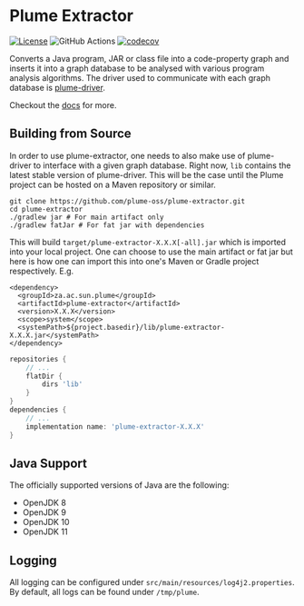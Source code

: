 # Plume Extractor
[![License](https://img.shields.io/badge/License-Apache%202.0-blue.svg)](https://opensource.org/licenses/Apache-2.0)
![GitHub Actions](https://github.com/plume-oss/plume-extractor/workflows/Kotlin%20CI%20with%20Gradle/badge.svg)
[![codecov](https://codecov.io/gh/plume-oss/plume-extractor/branch/develop/graph/badge.svg)](https://codecov.io/gh/plume-oss/plume-extractor)

Converts a Java program, JAR or class file into a code-property graph and inserts it into a graph database to be 
analysed with various program analysis algorithms. The driver used to communicate with each graph database is 
[plume-driver](https://github.com/plume-oss/plume-driver).

Checkout the [docs](https://plume-oss.github.io/plume-docs/) for more.

## Building from Source

In order to use plume-extractor, one needs to also make use of plume-driver to interface with a given graph database.
Right now, `lib` contains the latest stable version of plume-driver. This will be the case until the Plume project can be
hosted on a Maven repository or similar.

```shell script
git clone https://github.com/plume-oss/plume-extractor.git
cd plume-extractor
./gradlew jar # For main artifact only
./gradlew fatJar # For fat jar with dependencies
```
This will build `target/plume-extractor-X.X.X[-all].jar` which is imported into your local project. One can choose to use the 
main artifact or fat jar but here is how one can import this into one's Maven or Gradle project respectively. E.g.
```mxml
<dependency>
  <groupId>za.ac.sun.plume</groupId>
  <artifactId>plume-extractor</artifactId>
  <version>X.X.X</version>
  <scope>system</scope>
  <systemPath>${project.basedir}/lib/plume-extractor-X.X.X.jar</systemPath>
</dependency>
``` 
```groovy
repositories {
    // ...
    flatDir {
        dirs 'lib'
    }
}
dependencies {
    // ...
    implementation name: 'plume-extractor-X.X.X'
}
```

## Java Support

The officially supported versions of Java are the following:
* OpenJDK 8
* OpenJDK 9
* OpenJDK 10
* OpenJDK 11

## Logging

All logging can be configured under `src/main/resources/log4j2.properties`. By default, all logs can be found under 
`/tmp/plume`.
